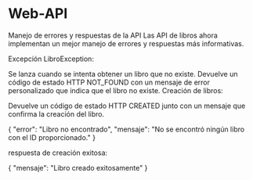 # Web-API


Manejo de errores y respuestas de la API
Las API de libros ahora implementan un mejor manejo de errores y respuestas más informativas.

Excepción LibroException:

Se lanza cuando se intenta obtener un libro que no existe.
Devuelve un código de estado HTTP NOT_FOUND con un mensaje de error personalizado que indica que el libro no existe.
Creación de libros:

Devuelve un código de estado HTTP CREATED junto con un mensaje que confirma la creación del libro.

{
  "error": "Libro no encontrado",
  "mensaje": "No se encontró ningún libro con el ID proporcionado."
}


respuesta de creación exitosa:

{
  "mensaje": "Libro creado exitosamente"
}
